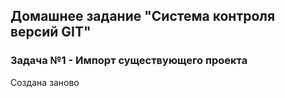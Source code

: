## Домашнее задание "Система контроля версий GIT"
### Задача №1 - Импорт существующего проекта
Создана заново
